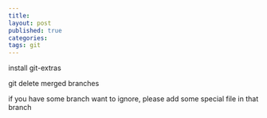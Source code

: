 ```yaml
---
title:
layout: post
published: true
categories: 
tags: git
---
```

install git-extras

git delete merged branches

if you have some branch want to ignore, please add some special file in that branch
